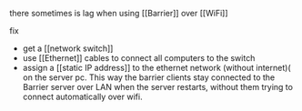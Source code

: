 there sometimes is lag when using [[Barrier]] over [[WiFi]]

fix
- get a [[network switch]]
- use [[Ethernet]] cables to connect all computers to the switch
- assign a [[static IP address]] to the ethernet network (without internet)( on the server pc. 
  This way the barrier clients stay connected to the Barrier server over LAN when the server restarts, without them trying to connect automatically over wifi.